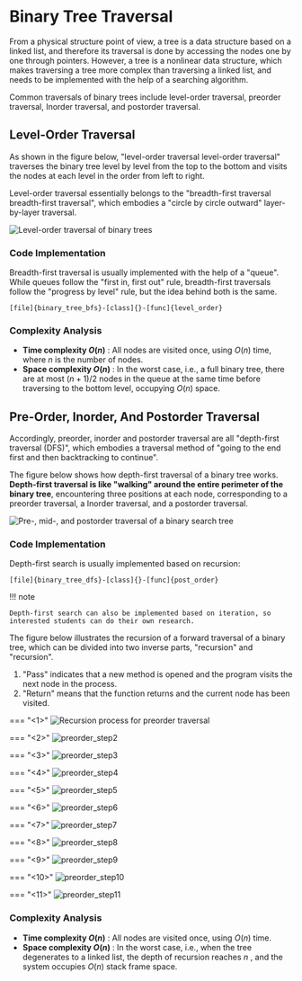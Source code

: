 # Binary Tree Traversal

From a physical structure point of view, a tree is a data structure based on a linked list, and therefore its traversal is done by accessing the nodes one by one through pointers. However, a tree is a nonlinear data structure, which makes traversing a tree more complex than traversing a linked list, and needs to be implemented with the help of a searching algorithm.

Common traversals of binary trees include level-order traversal, preorder traversal, Inorder traversal, and postorder traversal.

## Level-Order Traversal

As shown in the figure below, "level-order traversal level-order traversal" traverses the binary tree level by level from the top to the bottom and visits the nodes at each level in the order from left to right.

Level-order traversal essentially belongs to the "breadth-first traversal breadth-first traversal", which embodies a "circle by circle outward" layer-by-layer traversal.

![Level-order traversal of binary trees](binary_tree_traversal.assets/binary_tree_bfs.png)

### Code Implementation

Breadth-first traversal is usually implemented with the help of a "queue". While queues follow the "first in, first out" rule, breadth-first traversals follow the "progress by level" rule, but the idea behind both is the same.

```src
[file]{binary_tree_bfs}-[class]{}-[func]{level_order}
```

### Complexity Analysis

- **Time complexity $O(n)$** : All nodes are visited once, using $O(n)$ time, where $n$ is the number of nodes.
- **Space complexity $O(n)$** : In the worst case, i.e., a full binary tree, there are at most $(n + 1) / 2$ nodes in the queue at the same time before traversing to the bottom level, occupying $O(n)$ space.

## Pre-Order, Inorder, And Postorder Traversal

Accordingly, preorder, inorder and postorder traversal are all "depth-first traversal (DFS)", which embodies a traversal method of "going to the end first and then backtracking to continue".

The figure below shows how depth-first traversal of a binary tree works. **Depth-first traversal is like "walking" around the entire perimeter of the binary tree**, encountering three positions at each node, corresponding to a preorder traversal, a Inorder traversal, and a postorder traversal.

![Pre-, mid-, and postorder traversal of a binary search tree](binary_tree_traversal.assets/binary_tree_dfs.png)

### Code Implementation

Depth-first search is usually implemented based on recursion:

```src
[file]{binary_tree_dfs}-[class]{}-[func]{post_order}
```

!!! note

    Depth-first search can also be implemented based on iteration, so interested students can do their own research.

The figure below illustrates the recursion of a forward traversal of a binary tree, which can be divided into two inverse parts, "recursion" and "recursion".

1. "Pass" indicates that a new method is opened and the program visits the next node in the process.
2. "Return" means that the function returns and the current node has been visited.

=== "<1>"
    ![Recursion process for preorder traversal](binary_tree_traversal.assets/preorder_step1.png)

=== "<2>"
    ![preorder_step2](binary_tree_traversal.assets/preorder_step2.png)

=== "<3>"
    ![preorder_step3](binary_tree_traversal.assets/preorder_step3.png)

=== "<4>"
    ![preorder_step4](binary_tree_traversal.assets/preorder_step4.png)

=== "<5>"
    ![preorder_step5](binary_tree_traversal.assets/preorder_step5.png)

=== "<6>"
    ![preorder_step6](binary_tree_traversal.assets/preorder_step6.png)

=== "<7>"
    ![preorder_step7](binary_tree_traversal.assets/preorder_step7.png)

=== "<8>"
    ![preorder_step8](binary_tree_traversal.assets/preorder_step8.png)

=== "<9>"
    ![preorder_step9](binary_tree_traversal.assets/preorder_step9.png)

=== "<10>"
    ![preorder_step10](binary_tree_traversal.assets/preorder_step10.png)

=== "<11>"
    ![preorder_step11](binary_tree_traversal.assets/preorder_step11.png)

### Complexity Analysis

- **Time complexity $O(n)$** : All nodes are visited once, using $O(n)$ time.
- **Space complexity $O(n)$** : In the worst case, i.e., when the tree degenerates to a linked list, the depth of recursion reaches $n$ , and the system occupies $O(n)$ stack frame space.
